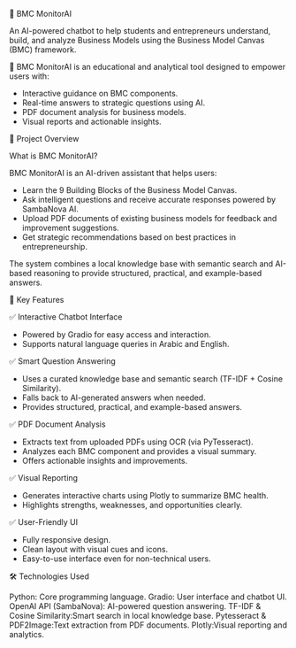  🌟 BMC MonitorAI

An AI-powered chatbot to help students and entrepreneurs understand, build, and analyze Business Models using the Business Model Canvas (BMC) framework.

🚀 BMC MonitorAI is an educational and analytical tool designed to empower users with:
- Interactive guidance on BMC components.
- Real-time answers to strategic questions using AI.
- PDF document analysis for business models.
- Visual reports and actionable insights.


 🎯 Project Overview

 What is BMC MonitorAI?

BMC MonitorAI is an AI-driven assistant that helps users:
- Learn the 9 Building Blocks of the Business Model Canvas.
- Ask intelligent questions and receive accurate responses powered by SambaNova AI.
- Upload PDF documents of existing business models for feedback and improvement suggestions.
- Get strategic recommendations based on best practices in entrepreneurship.

The system combines a local knowledge base with semantic search and AI-based reasoning to provide structured, practical, and example-based answers.

🧠 Key Features

✅ Interactive Chatbot Interface
- Powered by Gradio for easy access and interaction.
- Supports natural language queries in Arabic and English.

✅ Smart Question Answering
- Uses a curated knowledge base and semantic search (TF-IDF + Cosine Similarity).
- Falls back to AI-generated answers when needed.
- Provides structured, practical, and example-based answers.

✅ PDF Document Analysis
- Extracts text from uploaded PDFs using OCR (via PyTesseract).
- Analyzes each BMC component and provides a visual summary.
- Offers actionable insights and improvements.

✅ Visual Reporting
- Generates interactive charts using Plotly to summarize BMC health.
- Highlights strengths, weaknesses, and opportunities clearly.

✅ User-Friendly UI
- Fully responsive design.
- Clean layout with visual cues and icons.
- Easy-to-use interface even for non-technical users.
 
 🛠️ Technologies Used

Python: Core programming language.
Gradio: User interface and chatbot UI.
OpenAI API (SambaNova): AI-powered question answering. 
TF-IDF & Cosine Similarity:Smart search in local knowledge base.
Pytesseract & PDF2Image:Text extraction from PDF documents.
Plotly:Visual reporting and analytics.

